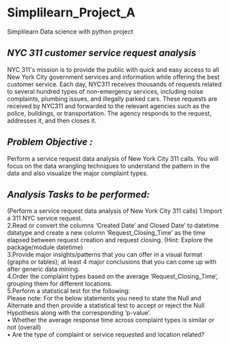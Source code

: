# Simplilearn_Project_A
Simplilearn Data science with python project
<h2><I> NYC 311 customer service request analysis</I></h2>
<p>NYC 311's mission is to provide the public with quick and easy access to all New York City government services and information while offering the best customer service. Each day, NYC311 receives thousands of requests related to several hundred types of non-emergency services, including noise complaints, plumbing issues, and illegally parked cars. These requests are received by NYC311 and forwarded to the relevant agencies such as the police, buildings, or transportation. The agency responds to the request, addresses it, and then closes it.</p>
<h2><I>Problem Objective :</I></h2>
<p>Perform a service request data analysis of New York City 311 calls. You will focus on the data wrangling techniques to understand the pattern in the data and also visualize the major complaint types.</p>

<h2><I>Analysis Tasks to be performed:</I></h2>
<p>(Perform a service request data analysis of New York City 311 calls) 
1.Import a 311 NYC service request.<br>
2.Read or convert the columns ‘Created Date’ and Closed Date’ to datetime datatype and create a new column ‘Request_Closing_Time’ as the time elapsed between request creation and request closing. (Hint: Explore the package/module datetime)<br>
3.Provide major insights/patterns that you can offer in a visual format (graphs or tables); at least 4 major conclusions that you can come up with after generic data mining.<br>
4.Order the complaint types based on the average ‘Request_Closing_Time’, grouping them for different locations.<br>
5.Perform a statistical test for the following:<br>
Please note: For the below statements you need to state the Null and Alternate and then provide a statistical test to accept or reject the Null Hypothesis along with the corresponding ‘p-value’.<br>
•	Whether the average response time across complaint types is similar or not (overall)<br>
•	Are the type of complaint or service requested and location related?<br>
</p>
